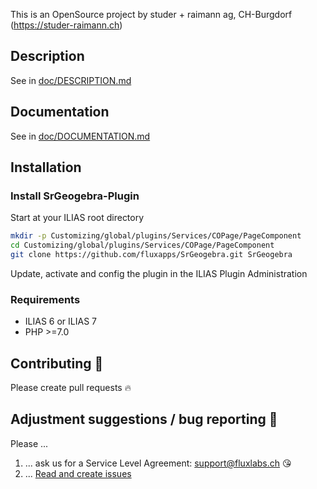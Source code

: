 This is an OpenSource project by studer + raimann ag, CH-Burgdorf (https://studer-raimann.ch)

## Description
See in [doc/DESCRIPTION.md](./doc/DESCRIPTION.md)

## Documentation
See in [doc/DOCUMENTATION.md](./doc/DOCUMENTATION.md)

## Installation

### Install SrGeogebra-Plugin
Start at your ILIAS root directory
```bash
mkdir -p Customizing/global/plugins/Services/COPage/PageComponent
cd Customizing/global/plugins/Services/COPage/PageComponent
git clone https://github.com/fluxapps/SrGeogebra.git SrGeogebra
```
Update, activate and config the plugin in the ILIAS Plugin Administration

### Requirements
* ILIAS 6 or ILIAS 7
* PHP >=7.0

## Contributing :purple_heart:
Please create pull requests :fire:

## Adjustment suggestions / bug reporting :feet:
Please ...
1. ... ask us for a Service Level Agreement: support@fluxlabs.ch :kissing_heart:
2. ... [Read and create issues](https://github.com/fluxapps/SrGeogebra/issues)
